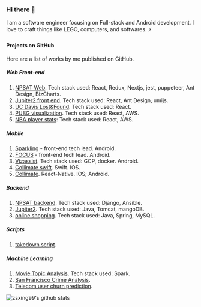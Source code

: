 ### Hi there 👋

I am a software engineer focusing on Full-stack and Android development. I love to craft things like LEGO, computers, and softwares. ⚡

#### Projects on GitHub
Here are a list of works by me published on GitHub.
##### Web Front-end
1. [NPSAT Web](https://github.com/UCD-GW-Nitrate/npsat_web_frontend_v2). Tech stack used: React, Redux, Nextjs, jest, puppeteer, Ant Design, BizCharts.
2. [Jupiter2 front end](https://github.com/zsxing99/Jupiter2-front-end). Tech stack used: React, Ant Design, umijs.
3. [UC Davis Lost&Found](https://github.com/zsxing99/ECS162_Lost-Found). Tech stack used: React.
4. [PUBG visualization](https://github.com/zsxing99/React-PUBG). Tech stack used: React, AWS.
5. [NBA player stats](https://github.com/zsxing99/React-NBA): Tech stack used: React, AWS.

##### Mobile
1. [Sparkling](https://github.com/PROJECT-LMA/Front-end-Android) - front-end tech lead. Android.
2. [FOCUS](https://github.com/PROJECT-FOCUS/Front-end-android) - front-end tech lead. Android.
3. [Vizassist](https://github.com/zsxing99/Vizassist). Tech stack used: GCP, docker. Android.
4. [Collimate swift](https://github.com/Collimate). Swift. IOS.
5. [Collimate](https://github.com/Collimate). React-Native. IOS; Android.

##### Backend
1. [NPSAT backend](https://github.com/UCD-GW-Nitrate/npsat_web_backend). Tech stack used: Django, Ansible.
2. [Jupiter2](https://github.com/zsxing99/Jupiter2). Tech stack used: Java, Tomcat, mangoDB.
3. [online shopping](https://github.com/zsxing99/online-shopping). Tech stack used: Java, Spring, MySQL.

##### Scripts
1. [takedown script](https://github.com/zsxing99/Takedown-script).

##### Machine Learning
1. [Movie Topic Analysis](https://github.com/zsxing99/movie-topic-modeling). Tech stack used: Spark.
2. [San Francisco Crime Analysis](https://github.com/zsxing99/San-Fransico-crime-analysis).
3. [Telecom user churn prediction](https://github.com/zsxing99/Telecom-user-churn-prediction).
<!--
**zsxing99/zsxing99** is a ✨ _special_ ✨ repository because its `README.md` (this file) appears on your GitHub profile.

Here are some ideas to get you started:

- 🔭 I’m currently working on ...
- 🌱 I’m currently learning ...
- 👯 I’m looking to collaborate on ...
- 🤔 I’m looking for help with ...
- 💬 Ask me about ...
- 📫 How to reach me: ...
- 😄 Pronouns: ...
- ⚡ Fun fact: ...
-->

![zsxing99's github stats](https://github-readme-stats.vercel.app/api?username=zsxing99&count_private=true&hide=stars)
